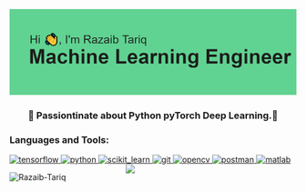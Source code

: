 ![Header image](https://github.com/Razaib-Tariq/Razaib-Tariq/blob/main/header.png)

<h3 align="center">🌱 Passiontinate about Python pyTorch Deep Learning.💞️</h3>

<h3 align="left">Languages and Tools:</h3>

<p align="left"> 
<a href="https://www.tensorflow.org" target="_blank"> <img src="https://media.giphy.com/media/SU2ic3wTfuC6JhD1lA/giphy.gif" alt="tensorflow" width="50" height="50"/> </a> 
<a href="https://www.python.org" target="_blank"> <img src="https://media.giphy.com/media/LMt9638dO8dftAjtco/giphy.gif" alt="python" width="50" height="50"/> </a> <a href="https://scikit-learn.org/" target="_blank"><img src="https://upload.wikimedia.org/wikipedia/commons/0/05/Scikit_learn_logo_small.svg" alt="scikit_learn" width="80" height="50"/> </a> 
<a href="https://git-scm.com/" target="_blank"> <img src="https://media.giphy.com/media/kH1DBkPNyZPOk0BxrM/giphy.gif" alt="git" width="80" height="40"/> </a> 
<a href="https://opencv.org/" target="_blank"> <img src="https://www.vectorlogo.zone/logos/opencv/opencv-icon.svg" alt="opencv" width="40" height="40"/> </a> 
<a href="https://postman.com" target="_blank"> <img src="https://www.vectorlogo.zone/logos/getpostman/getpostman-icon.svg" alt="postman" width="40" height="40"/> </a> 
<a href="https://www.mathworks.com/" target="_blank"> <img src="https://img.shields.io/badge/MATLAB-800000?style=flat-square&logo=MathWorks&logoColor=white" alt="matlab" width="100" height="40"/> </a>  
<img align='right' src='https://www.ismartcom.com/hubfs/ai%20gif.gif' width='300'>
</p>


<p><img align="left" src="https://github-readme-stats.vercel.app/api/top-langs?username=Razaib-Tariq&show_icons=true&theme=tokyonight" alt="Razaib-Tariq" /></p>
